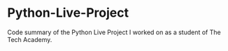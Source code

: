 # Python-Live-Project
Code summary of the Python Live Project I worked on as a student of The Tech Academy.
